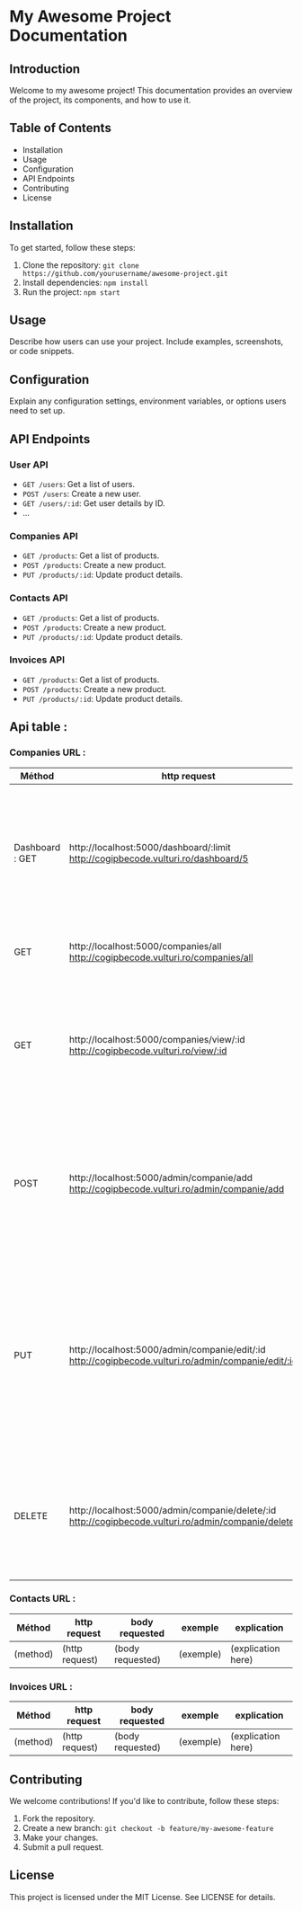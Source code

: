 # My Awesome Project Documentation

## Introduction
Welcome to my awesome project! This documentation provides an overview of the project, its components, and how to use it.

## Table of Contents
- Installation
- Usage
- Configuration
- API Endpoints
- Contributing
- License

## Installation
To get started, follow these steps:
1. Clone the repository: `git clone https://github.com/yourusername/awesome-project.git`
2. Install dependencies: `npm install`
3. Run the project: `npm start`

## Usage
Describe how users can use your project. Include examples, screenshots, or code snippets.

## Configuration
Explain any configuration settings, environment variables, or options users need to set up.

## API Endpoints
### User API
- `GET /users`: Get a list of users.
- `POST /users`: Create a new user.
- `GET /users/:id`: Get user details by ID.
- ...

### Companies API
- `GET /products`: Get a list of products.
- `POST /products`: Create a new product.
- `PUT /products/:id`: Update product details.

### Contacts API
- `GET /products`: Get a list of products.
- `POST /products`: Create a new product.
- `PUT /products/:id`: Update product details.

### Invoices API
- `GET /products`: Get a list of products.
- `POST /products`: Create a new product.
- `PUT /products/:id`: Update product details.

## Api table :
### Companies URL :
|    Méthod    |   http request  | body requested  |     exemple     |     explication     |
| ------------------------ | --------------- | --------------- | --------------- | ------------------- |
|  Dashboard : GET  | http://localhost:5000/dashboard/:limit <br> http://cogipbecode.vulturi.ro/dashboard/5 |  /  | http://localhost:5000/dashboard/:limit   | renvoie une liste avec la limite imposer <br> si vous remplacer : limite par 5 vous aurez :<br> 5 compagnies, 5 contacts, 5 factures. |
|   GET   | http://localhost:5000/companies/all <br> http://cogipbecode.vulturi.ro/companies/all |  /  |  /  | ici vous récupérez toutes les compagnies . |
|   GET   | http://localhost:5000/companies/view/:id <br> http://cogipbecode.vulturi.ro/view/:id |  /  | http://localhost:5000/companies/view/3 | ici vous récupererz la (une seul) compagnie de votre choix en remplacent :id <br> par le id de la compagnie. |
|   POST  | http://localhost:5000/admin/companie/add <br> http://cogipbecode.vulturi.ro/admin/companie/add | {<br>"name": "Varshar(50)",<br>"type_id":INT,<br>"country":"VARSHAR(50)",<br>"tva":"VARSHAR(50)"<br>}   | {<br>"name": "Match Sa",<br>"type_id":1,<br>"country":"Belgique",<br>"tva":"BE8888888888"<br>} | Method POST donc il faut envoyer un ficher json quand<br> vous faite la request voir body requested et exemple pour vous aider. |
|   PUT   | http://localhost:5000/admin/companie/edit/:id <br> http://cogipbecode.vulturi.ro/admin/companie/edit/:id | {<br>"name": "Varshar(50)",<br>"type_id":INT,<br>"country":"Varshar(50)",<br>"tva":"Varshar(50)"<br>}   | {<br>"name": "Match Sa",<br>"type_id":1,<br>"country":"Belgique",<br>"tva":"BE8888888888"<br>} | Même chose que celui d'au-dessus donc il faut bien envoyer un body/json et ne pas oublier de remplacer : id dans l'URL par l'id de la compagnie ou vous remplacez les infos. |
| DELETE  | http://localhost:5000/admin/companie/delete/:id <br> http://cogipbecode.vulturi.ro/admin/companie/delete/:id |  /  |  /  | Requête DELETE donc pas de body mais ne pas oublier de faire remplacer : id par l'id de la compagnie. |

### Contacts URL :
|    Méthod    |   http request  | body requested  |     exemple     |     explication     |
| ------------------------ | --------------- | --------------- | --------------- | ------------------- |
|  (method)  |  (http request)  | (body requested)   | (exemple) | (explication here) |

### Invoices URL :
|    Méthod    |   http request  | body requested  |     exemple     |     explication     |
| ------------------------ | --------------- | --------------- | --------------- | ------------------- |
|  (method)  |  (http request)  | (body requested)   | (exemple) | (explication here) |

## Contributing
We welcome contributions! If you'd like to contribute, follow these steps:
1. Fork the repository.
2. Create a new branch: `git checkout -b feature/my-awesome-feature`
3. Make your changes.
4. Submit a pull request.

## License
This project is licensed under the MIT License. See LICENSE for details.
